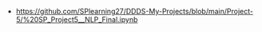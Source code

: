 - https://github.com/SPlearning27/DDDS-My-Projects/blob/main/Project-5/%20SP_Project5__NLP_Final.ipynb

